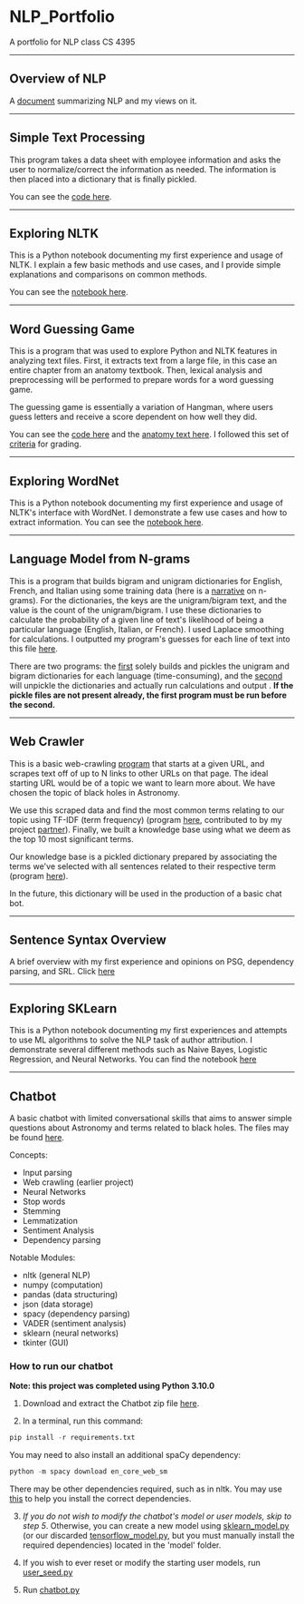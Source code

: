 # NLP_Portfolio

A portfolio for NLP class CS 4395

---

## Overview of NLP

A [document](Overview_of_NLP.pdf) summarizing NLP and my views on it.

---

## Simple Text Processing

This program takes a data sheet with employee information and asks the user to normalize/correct the information as needed. The information is then placed into a dictionary that is finally pickled.

You can see the [code here](https://github.com/KaeCan/NLP_Portfolio/blob/main/Homework1/Homework1_kxc180021.py).

---

## Exploring NLTK

This is a Python notebook documenting my first experience and usage of NLTK. I explain a few basic methods and use cases, and I provide simple explanations and comparisons on common methods.

You can see the [notebook here](https://github.com/KaeCan/NLP_Portfolio/blob/main/Exploring_NLTK.ipynb).

---

## Word Guessing Game

This is a program that was used to explore Python and NLTK features in analyzing text files. First, it extracts text from a large file, in this case an entire chapter from an anatomy textbook. Then, lexical analysis and preprocessing will be performed to prepare words for a word guessing game.

The guessing game is essentially a variation of Hangman, where users guess letters and receive a score dependent on how well they did.

You can see the [code here](https://github.com/KaeCan/NLP_Portfolio/blob/main/Word_Guesser/word_guess_game.py) and the [anatomy text here](https://github.com/KaeCan/NLP_Portfolio/blob/main/Word_Guesser/anat19.txt). I followed this set of [criteria](https://github.com/KaeCan/NLP_Portfolio/blob/main/Word_Guesser/Ch5%20Word%20Guess%20Game.pdf) for grading.

---

## Exploring WordNet

This is a Python notebook documenting my first experience and usage of NLTK's interface with WordNet. I demonstrate a few use cases and how to extract information. You can see the [notebook here](https://github.com/KaeCan/NLP_Portfolio/blob/main/Exploring_WordNet.ipynb).

---

## Language Model from N-grams

This is a program that builds bigram and unigram dictionaries for English, French, and Italian using some training data (here is a [narrative](https://github.com/KaeCan/NLP_Portfolio/blob/main/N-grams/N-grams_Narrative.pdf) on n-grams). For the dictionaries, the keys are the unigram/bigram text, and the value is the count of the unigram/bigram. I use these dictionaries to calculate the probability of a given line of text's likelihood of being a particular language (English, Italian, or French). I used Laplace smoothing for calculations. I outputted my program's guesses for each line of text into this file [here](https://github.com/KaeCan/NLP_Portfolio/blob/main/N-grams/probs_output.txt).

There are two programs: the [first](https://github.com/KaeCan/NLP_Portfolio/blob/main/N-grams/ngrams_builder.py) solely builds and pickles the unigram and bigram dictionaries for each language (time-consuming), and the [second](https://github.com/KaeCan/NLP_Portfolio/blob/main/N-grams/ngrams_probability.py) will unpickle the dictionaries and actually run calculations and output . **If the pickle files are not present already, the first program must be run before the second.**

---

## Web Crawler

This is a basic web-crawling [program](https://github.com/KaeCan/NLP_Portfolio/blob/main/Web_Crawler/corpus_builder.py) that starts at a given URL, and scrapes text off of up to N links to other URLs on that page. The ideal starting URL would be of a topic we want to learn more about. We have chosen the topic of black holes in Astronomy.

We use this scraped data and find the most common terms relating to our topic using TF-IDF (term frequency) (program [here](https://github.com/KaeCan/NLP_Portfolio/blob/main/Web_Crawler/wordExtractor.py), contributed to by my project [partner](https://github.com/RyanBanafshay)). Finally, we built a knowledge base using what we deem as the top 10 most significant terms.

Our knowledge base is a pickled dictionary prepared by associating the terms we've selected with all sentences related to their respective term (program [here](https://github.com/KaeCan/NLP_Portfolio/blob/main/Web_Crawler/knowledge_builder.py)).

In the future, this dictionary will be used in the production of a basic chat bot.

---

## Sentence Syntax Overview

A brief overview with my first experience and opinions on PSG, dependency parsing, and SRL. Click [here](https://github.com/KaeCan/NLP_Portfolio/blob/main/Sentence_Syntax.pdf)

---

## Exploring SKLearn

This is a Python notebook documenting my first experiences and attempts to use ML algorithms to solve the NLP task of author attribution. I demonstrate several different methods such as Naive Bayes, Logistic Regression, and Neural Networks. You can find the notebook [here](https://github.com/KaeCan/NLP_Portfolio/blob/main/Exploring_SKLearn.ipynb)

---

## Chatbot

A basic chatbot with limited conversational skills that aims to answer simple questions about Astronomy and terms related to black holes. The files may be found [here](https://github.com/KaeCan/NLP_Portfolio/tree/main/Chatbot).

Concepts:

- Input parsing
- Web crawling (earlier project)
- Neural Networks
- Stop words
- Stemming
- Lemmatization
- Sentiment Analysis
- Dependency parsing

Notable Modules:

- nltk (general NLP)
- numpy (computation)
- pandas (data structuring)
- json (data storage)
- spacy (dependency parsing)
- VADER (sentiment analysis)
- sklearn (neural networks)
- tkinter (GUI)

### How to run our chatbot

**Note: this project was completed using Python 3.10.0**

1. Download and extract the Chatbot zip file [here](https://github.com/KaeCan/NLP_Portfolio/blob/main/ChatbotZip.zip).

2. In a terminal, run this command:

~~~python
pip install -r requirements.txt
~~~

You may need to also install an additional spaCy dependency:

~~~python
python -m spacy download en_core_web_sm
~~~

There may be other dependencies required, such as in nltk. You may use [this](https://github.com/KaeCan/NLP_Portfolio/blob/main/Chatbot/nltk_deps.py) to help you install the correct dependencies.

3. *If you do not wish to modify the chatbot's model or user models, skip to step 5*. Otherwise, you can create a new model using
[sklearn_model.py](https://github.com/KaeCan/NLP_Portfolio/blob/main/Chatbot/model/sklearn_model.py) (or our discarded [tensorflow_model.py](https://github.com/KaeCan/NLP_Portfolio/blob/main/Chatbot/model/tensorflow_model.py), but you must manually install the required dependencies)
located in the 'model' folder.

4. If you wish to ever reset or modify the starting user models, run [user_seed.py](https://github.com/KaeCan/NLP_Portfolio/blob/main/Chatbot/user_seed.py)

5. Run [chatbot.py](https://github.com/KaeCan/NLP_Portfolio/blob/main/Chatbot/chatbot.py)
